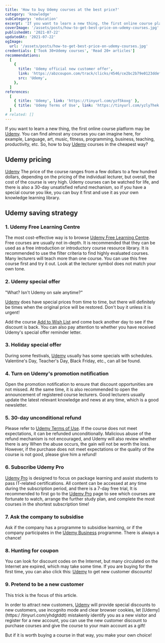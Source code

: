 ```yaml
---
title: 'How to buy Udemy courses at the best price?'
category: 'knowledge'
subCategory: 'education'
excerpt: 'If you want to learn a new thing, the first online course platform may be Udemy. You can find almost any courses you can imagine here, such as: language, art, music, fitness, programming, business, Teaching, productivity, etc. So, how to buy Udemy courses in the cheapest way?'
coverImage: '/assets/posts/how-to-get-best-price-on-udemy-courses.jpg'
publishedAt: '2021-07-22'
updatedAt: '2021-07-22'
ogImage:
  url: '/assets/posts/how-to-get-best-price-on-udemy-courses.jpg'
credentials: ['Took 30+Udemy courses', 'Read 20+ articles']
recommendations:
  [
    {
      title: 'Udemy official new customer offer',
      link: 'https://abzcoupon.com/track/clicks/4546/ce2bc2b79e0123ddefcda67f8835ce13286c4ec17cebf0ab416db6006302?subid_1=&subid_2=&subid_3=&subid_4=&subid_5=&t=https%3A%2F%2Fwww.udemy.com%2F',
      src: 'Udemy',
    },
  ]
references:
  [
    { title: 'Udemy', link: 'https://tinyurl.com/yzf5koxg' },
    { title: 'Udemy Terms of Use', link: 'https://tinyurl.com/yzly7hek' },
  ]
# related: []
---
```


If you want to learn a new thing, the first online course platform may be [Udemy](https://tinyurl.com/yhdgtddt). You can find almost any courses you can imagine here, for example, Language, art, music, fitness, programming, business, teaching, productivity, etc. So, how to buy [Udemy](https://tinyurl.com/yhdgtddt) courses in the cheapest way?

## Udemy pricing

[Udemy](https://tinyurl.com/yhdgtddt) The price of the course ranges from a few dollars to a few hundred dollars, depending on the pricing of the individual lecturer, but overall, the cost of the course is very high. Udemy courses can be watched for life, and there is also a 30-day unsatisfied refund mechanism, so if you have a special course you like, you can buy it first and use it as your own knowledge learning library.

## Udemy saving strategy

### 1. Udemy Free Learning Centre

The most cost-effective way is to browse [Udemy Free Learning Centre](https://tinyurl.com/yfbaghja). Free courses are usually not in-depth. It is recommended that they can be used as a free introduction or introductory course resource library. It is recommended to use the filter criteria to find highly evaluated courses. Many lecturers will teach more than one course. You can use this free course first and try it out. Look at the lecturer symbol does not match your own tone.

### 2. Udemy special offer

"What? Isn't Udemy on sale anytime?"

[Udemy](https://tinyurl.com/yhdgtddt) does have special prices from time to time, but there will definitely be times when the original price will be restored. Don't buy it unless it is urgent!

Add the course [Add to Wish List](https://tinyurl.com/yf8sak6b) and come back another day to see if the discount is back. You can also pay attention to whether you have received Udemy's special offer reminder letter.

### 3. Holiday special offer

During some festivals, [Udemy](https://tinyurl.com/yhdgtddt) usually has some specials with schedules. Valentine's Day, Teacher's Day, Black Friday, etc., can all be found.

### 4. Turn on Udemy's promotion notification

Open the promotion notification to ensure that discount opportunities are not missed. At the same time, it is also recommended to open the announcement of registered course lecturers. Good lecturers usually update the latest relevant knowledge and news at any time, which is a good newsletter.

### 5. 30-day unconditional refund

Please refer to [Udemy Terms of Use](https://tinyurl.com/yzly7hek). If the course does not meet expectations, it can be refunded unconditionally. Malicious abuse of the refund mechanism is not encouraged, and Udemy will also review whether there is any When the abuse occurs, the gain will not be worth the loss. However, if the purchase does not meet expectations or the quality of the course is not good, please give him a refund!

### 6. Subscribe Udemy Pro

[Udemy Pro](https://tinyurl.com/yhgfsrwr) is designed to focus on package learning and assist students to pass IT-related certifications. All content can be accessed at any time during the subscription period, and there is a 7-day free trial, It is recommended to first go to the [Udemy Pro](https://tinyurl.com/yhgfsrwr) page to see which courses are fortunate to watch, arrange the further study plan, and complete the most courses in the shortest subscription time!

### 7. Ask the company to subsidise

Ask if the company has a programme to subsidise learning, or if the company participates in the [Udemy Business](https://tinyurl.com/ygzsqe9j) programme. There is always a chance!

### 8. Hunting for coupon

You can look for discount codes on the Internet, but many circulated on the Internet are expired, which may take some time. If you are buying for the first time, you can also click this: [Udemy](https://tinyurl.com/yhdgtddt) to get new customer discounts!

### 9. Pretend to be a new customer

This trick is the focus of this article.

In order to attract new customers, [Udemy](https://tinyurl.com/yhdgtddt) will provide special discounts to new customers, use incognito mode and clear browser cookies, let [Udemy](https:/ /tinyurl.com/yhdgtddt) mistakenly identify you as a new visitor and register for a new account, you can use the new customer discount to purchase courses and give the course to your main account as a gift!

But if it is worth buying a course in that way, you make your own choice!
